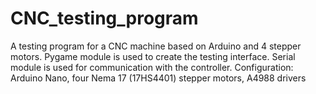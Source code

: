 # CNC_testing_program
A testing program for a CNC machine based on Arduino and 4 stepper motors. Pygame module is used to create the testing interface. Serial module is used for communication with the controller. Configuration: Arduino Nano, four Nema 17 (17HS4401) stepper motors, A4988 drivers
